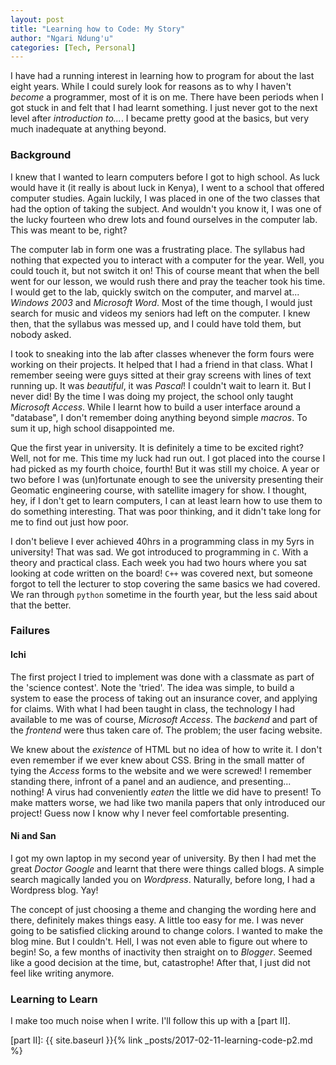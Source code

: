 ```yaml
---
layout: post
title: "Learning how to Code: My Story"
author: "Ngari Ndung'u"
categories: [Tech, Personal]
---
```


I have had a running interest in learning how to program for about the last eight years.
While I could surely look for reasons as to why I haven't *become* a programmer, most of it is on me.
There have been periods when I got stuck in and felt that I had learnt something.
I just never got to the next level after *introduction to...*. I became pretty good at the basics, but very much inadequate at anything beyond.

### Background
I knew that I wanted to learn computers before I got to high school. As luck would have it (it really is about luck in Kenya), I went to a school that offered computer studies.
Again luckily, I was placed in one of the two classes that had the option of taking the subject.
And wouldn't you know it, I was one of the lucky fourteen who drew lots and found ourselves in the computer lab.
This was meant to be, right?

The computer lab in form one was a frustrating place. The syllabus had nothing that expected you to interact with a computer for the year.
Well, you could touch it, but not switch it on! This of course meant that when the bell went for our lesson, we would rush there and pray the teacher took his time.
I would get to the lab, quickly switch on the computer, and marvel at... *Windows 2003* and *Microsoft Word*.
Most of the time though, I would just search for music and videos my seniors had left on the computer.
I knew then, that the syllabus was messed up, and I could have told them, but nobody asked.

I took to sneaking into the lab after classes whenever the form fours were working on their projects.
It helped that I had a friend in that class. What I remember seeing were guys sitted at their gray screens with lines of text running up.
It was *beautiful*, it was *Pascal*! I couldn't wait to learn it. But I never did! By the time I was doing my project, the school only taught *Microsoft Access*.
While I learnt how to build a user interface around a "database", I don't remember doing anything beyond simple *macros*.
To sum it up, high school disappointed me.  

Que the first year in university. It is definitely a time to be excited right?
Well, not for me. This time my luck had run out. I got placed into the course I had picked as my fourth choice, fourth!
But it was still my choice. A year or two before I was (un)fortunate enough to see the university presenting their Geomatic engineering course, with satellite imagery for show.
I thought, hey, if I don't get to learn computers, I can at least learn how to use them to do something interesting.
That was poor thinking, and it didn't take long for me to find out just how poor.

I don't believe I ever achieved 40hrs in a programming class in my 5yrs in university! That was sad.
We got introduced to programming in `C`. With a theory and practical class. Each week you had two hours where you sat looking at code written on the board!
`C++` was covered next, but someone forgot to tell the lecturer to stop covering the same basics we had covered.
We ran through `python` sometime in the fourth year, but the less said about that the better.

### Failures

#### Ichi
The first project I tried to implement was done with a classmate as part of the 'science contest'. Note the 'tried'.
The idea was simple, to build a system to ease the process of taking out an insurance cover, and applying for claims.
With what I had been taught in class, the technology I had available to me was of course, *Microsoft Access*.
The *backend* and part of the *frontend* were thus taken care of. The problem; the user facing website.

We knew about the *existence* of HTML but no idea of how to write it. I don't even remember if we ever knew about CSS.
Bring in the small matter of tying the *Access* forms to the website and we were screwed!
I remember standing there, infront of a panel and an audience, and presenting... nothing!
A virus had conveniently *eaten* the little we did have to present! To make matters worse, we had like two manila papers that only introduced our project!
Guess now I know why I never feel comfortable presenting.

#### Ni and San
I got my own laptop in my second year of university. By then I had met the great *Doctor Google* and learnt that there were things called blogs.
A simple search magically landed you on *Wordpress*. Naturally, before long, I had a Wordpress blog. Yay!

The concept of just choosing a theme and changing the wording here and there, definitely makes things easy.
A little too easy for me. I was never going to be satisfied clicking around to change colors. I wanted to make the blog mine.
But I couldn't. Hell, I was not even able to figure out where to begin! So, a few months of inactivity then straight on to *Blogger*.
Seemed like a good decision at the time, but, catastrophe! After that, I just did not feel like writing anymore.

### Learning to Learn
I make too much noise when I write. I'll follow this up with a [part II].

[part II]: {{ site.baseurl }}{% link _posts/2017-02-11-learning-code-p2.md %}
